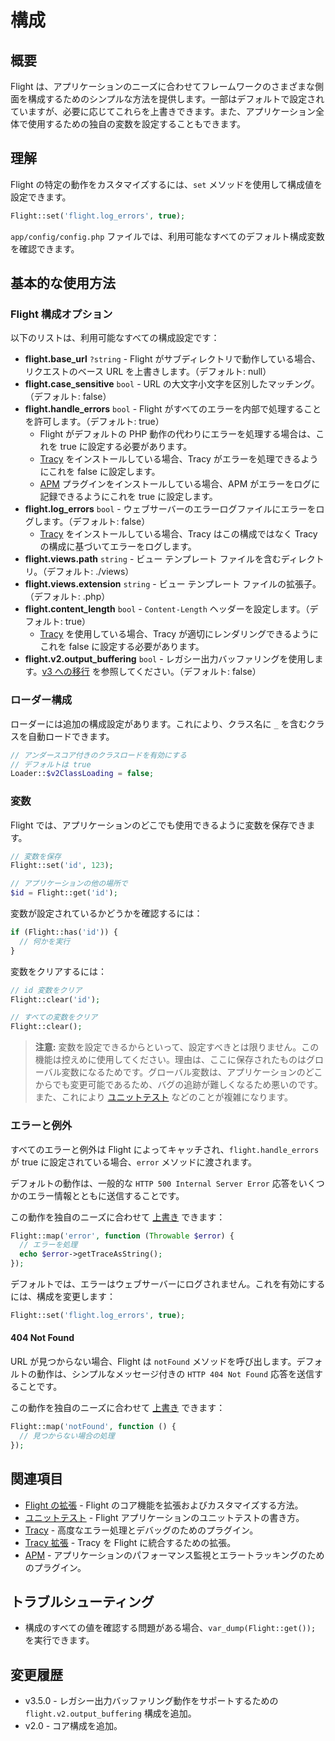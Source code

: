 # 構成

## 概要

Flight は、アプリケーションのニーズに合わせてフレームワークのさまざまな側面を構成するためのシンプルな方法を提供します。一部はデフォルトで設定されていますが、必要に応じてこれらを上書きできます。また、アプリケーション全体で使用するための独自の変数を設定することもできます。

## 理解

Flight の特定の動作をカスタマイズするには、`set` メソッドを使用して構成値を設定できます。

```php
Flight::set('flight.log_errors', true);
```

`app/config/config.php` ファイルでは、利用可能なすべてのデフォルト構成変数を確認できます。

## 基本的な使用方法

### Flight 構成オプション

以下のリストは、利用可能なすべての構成設定です：

- **flight.base_url** `?string` - Flight がサブディレクトリで動作している場合、リクエストのベース URL を上書きします。（デフォルト: null）
- **flight.case_sensitive** `bool` - URL の大文字小文字を区別したマッチング。（デフォルト: false）
- **flight.handle_errors** `bool` - Flight がすべてのエラーを内部で処理することを許可します。（デフォルト: true）
  - Flight がデフォルトの PHP 動作の代わりにエラーを処理する場合は、これを true に設定する必要があります。
  - [Tracy](/awesome-plugins/tracy) をインストールしている場合、Tracy がエラーを処理できるようにこれを false に設定します。
  - [APM](/awesome-plugins/apm) プラグインをインストールしている場合、APM がエラーをログに記録できるようにこれを true に設定します。
- **flight.log_errors** `bool` - ウェブサーバーのエラーログファイルにエラーをログします。（デフォルト: false）
  - [Tracy](/awesome-plugins/tracy) をインストールしている場合、Tracy はこの構成ではなく Tracy の構成に基づいてエラーをログします。
- **flight.views.path** `string` - ビュー テンプレート ファイルを含むディレクトリ。（デフォルト: ./views）
- **flight.views.extension** `string` - ビュー テンプレート ファイルの拡張子。（デフォルト: .php）
- **flight.content_length** `bool` - `Content-Length` ヘッダーを設定します。（デフォルト: true）
  - [Tracy](/awesome-plugins/tracy) を使用している場合、Tracy が適切にレンダリングできるようにこれを false に設定する必要があります。
- **flight.v2.output_buffering** `bool` - レガシー出力バッファリングを使用します。[v3 への移行](migrating-to-v3) を参照してください。（デフォルト: false）

### ローダー構成

ローダーには追加の構成設定があります。これにより、クラス名に `_` を含むクラスを自動ロードできます。

```php
// アンダースコア付きのクラスロードを有効にする
// デフォルトは true
Loader::$v2ClassLoading = false;
```

### 変数

Flight では、アプリケーションのどこでも使用できるように変数を保存できます。

```php
// 変数を保存
Flight::set('id', 123);

// アプリケーションの他の場所で
$id = Flight::get('id');
```

変数が設定されているかどうかを確認するには：

```php
if (Flight::has('id')) {
  // 何かを実行
}
```

変数をクリアするには：

```php
// id 変数をクリア
Flight::clear('id');

// すべての変数をクリア
Flight::clear();
```

> **注意:** 変数を設定できるからといって、設定すべきとは限りません。この機能は控えめに使用してください。理由は、ここに保存されたものはグローバル変数になるためです。グローバル変数は、アプリケーションのどこからでも変更可能であるため、バグの追跡が難しくなるため悪いのです。また、これにより [ユニットテスト](/guides/unit-testing) などのことが複雑になります。

### エラーと例外

すべてのエラーと例外は Flight によってキャッチされ、`flight.handle_errors` が true に設定されている場合、`error` メソッドに渡されます。

デフォルトの動作は、一般的な `HTTP 500 Internal Server Error` 応答をいくつかのエラー情報とともに送信することです。

この動作を独自のニーズに合わせて [上書き](/learn/extending) できます：

```php
Flight::map('error', function (Throwable $error) {
  // エラーを処理
  echo $error->getTraceAsString();
});
```

デフォルトでは、エラーはウェブサーバーにログされません。これを有効にするには、構成を変更します：

```php
Flight::set('flight.log_errors', true);
```

#### 404 Not Found

URL が見つからない場合、Flight は `notFound` メソッドを呼び出します。デフォルトの動作は、シンプルなメッセージ付きの `HTTP 404 Not Found` 応答を送信することです。

この動作を独自のニーズに合わせて [上書き](/learn/extending) できます：

```php
Flight::map('notFound', function () {
  // 見つからない場合の処理
});
```

## 関連項目
- [Flight の拡張](/learn/extending) - Flight のコア機能を拡張およびカスタマイズする方法。
- [ユニットテスト](/guides/unit-testing) - Flight アプリケーションのユニットテストの書き方。
- [Tracy](/awesome-plugins/tracy) - 高度なエラー処理とデバッグのためのプラグイン。
- [Tracy 拡張](/awesome-plugins/tracy_extensions) - Tracy を Flight に統合するための拡張。
- [APM](/awesome-plugins/apm) - アプリケーションのパフォーマンス監視とエラートラッキングのためのプラグイン。

## トラブルシューティング
- 構成のすべての値を確認する問題がある場合、`var_dump(Flight::get());` を実行できます。

## 変更履歴
- v3.5.0 - レガシー出力バッファリング動作をサポートするための `flight.v2.output_buffering` 構成を追加。
- v2.0 - コア構成を追加。